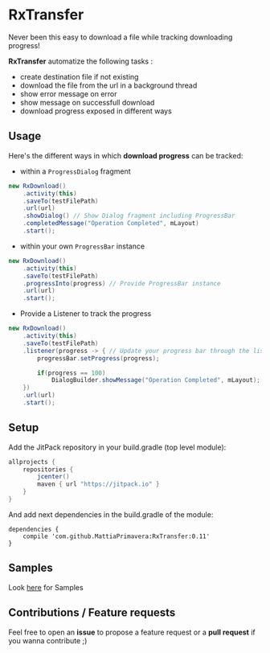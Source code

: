 # RxTransfer
Never been this easy to download a file while tracking downloading progress! 

**RxTransfer** automatize the following tasks : 
- create destination file if not existing
- download the file from the url in a background thread 
- show error message on error 
- show message on successfull download
- download progress exposed in different ways

## Usage
Here's the different ways in which **download progress** can be tracked:
- within a `ProgressDialog` fragment 

```java
new RxDownload()
    .activity(this)
    .saveTo(testFilePath)
    .url(url)
    .showDialog() // Show Dialog fragment including ProgressBar
    .completedMessage("Operation Completed", mLayout)
    .start();
```

- within your own `ProgressBar` instance 

```java
new RxDownload()
    .activity(this)
    .saveTo(testFilePath)
    .progressInto(progress) // Provide ProgressBar instance
    .url(url)
    .start();
``` 

- Provide a Listener to track the progress

```java
new RxDownload()
    .activity(this)
    .saveTo(testFilePath)
    .listener(progress -> { // Update your progress bar through the listener
        progressBar.setProgress(progress);

        if(progress == 100)
            DialogBuilder.showMessage("Operation Completed", mLayout);
    })
    .url(url)
    .start();
```


## Setup
Add the JitPack repository in your build.gradle (top level module):

```gradle
allprojects {
    repositories {
        jcenter()
        maven { url "https://jitpack.io" }
    }
}
```

And add next dependencies in the build.gradle of the module:

```
dependencies {
    compile 'com.github.MattiaPrimavera:RxTransfer:0.11'
}
```

## Samples 
Look [here](https://github.com/MattiaPrimavera/RxTransfer/tree/master/app/src/main/java/mprimavera/rxdownloader) for Samples

## Contributions / Feature requests
Feel free to open an **issue** to propose a feature request or a **pull request** if you wanna contribute ;)
